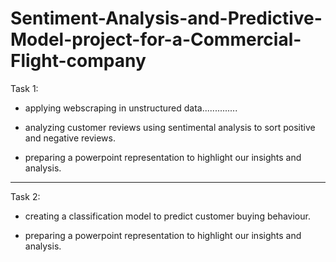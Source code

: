 # Sentiment-Analysis-and-Predictive-Model-project-for-a-Commercial-Flight-company


Task 1:

- applying webscraping in unstructured data..............

- analyzing customer reviews using sentimental analysis to sort positive and negative reviews.

- preparing a powerpoint representation to highlight our insights and analysis.


------------------------------------------------------------------------------------------------------------------------

Task 2:

- creating a classification model to predict customer buying behaviour.

- preparing a powerpoint representation to highlight our insights and analysis.
